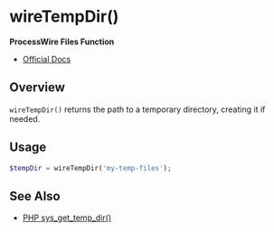 # wireTempDir()

**ProcessWire Files Function**

- [Official Docs](https://processwire.com/api/ref/wiretempdir/)

## Overview

`wireTempDir()` returns the path to a temporary directory, creating it if needed.

## Usage

```php
$tempDir = wireTempDir('my-temp-files');
```

## See Also
- [PHP sys_get_temp_dir()](https://www.php.net/manual/en/function.sys-get-temp-dir.php)
